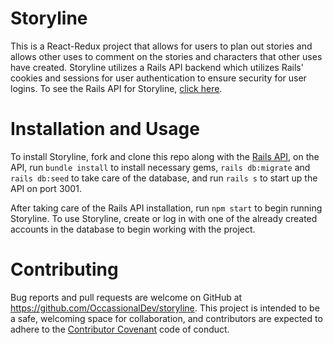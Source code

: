 # Storyline

This is a React-Redux project that allows for users to plan out stories and allows other uses to comment on the stories and characters that other uses have created. Storyline utilizes a Rails API backend which utilizes Rails' cookies and sessions for user authentication to ensure security for user logins. To see the Rails API for Storyline, [click here](https://github.com/OccassionalDev/storyline-api-fixed).

# Installation and Usage

To install Storyline, fork and clone this repo along with the [Rails API](https://github.com/OccassionalDev/storyline-api-fixed), on the API, run `bundle install` to install necessary gems, `rails db:migrate` and `rails db:seed` to take care of the database, and run `rails s` to start up the API on port 3001.

After taking care of the Rails API installation, run `npm start` to begin running Storyline. To use Storyline, create or log in with one of the already created accounts in the database to begin working with the project.

# Contributing

Bug reports and pull requests are welcome on GitHub at https://github.com/OccassionalDev/storyline. This project is intended to be a safe, welcoming space for collaboration, and contributors are expected to adhere to the [Contributor Covenant](https://www.contributor-covenant.org/) code of conduct.
